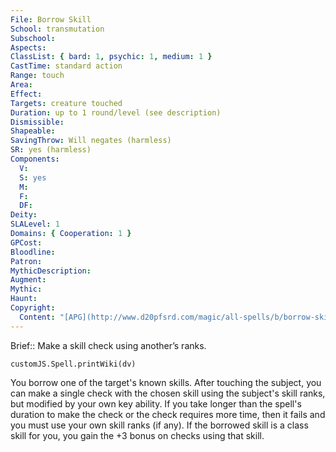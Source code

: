 ```yaml
---
File: Borrow Skill
School: transmutation
Subschool: 
Aspects: 
ClassList: { bard: 1, psychic: 1, medium: 1 }
CastTime: standard action
Range: touch
Area: 
Effect: 
Targets: creature touched
Duration: up to 1 round/level (see description)
Dismissible: 
Shapeable: 
SavingThrow: Will negates (harmless)
SR: yes (harmless)
Components:
  V: 
  S: yes
  M: 
  F: 
  DF: 
Deity: 
SLALevel: 1
Domains: { Cooperation: 1 }
GPCost: 
Bloodline: 
Patron: 
MythicDescription: 
Augment: 
Mythic: 
Haunt: 
Copyright:
  Content: "[APG](http://www.d20pfsrd.com/magic/all-spells/b/borrow-skill)"
---
```

Brief:: Make a skill check using another’s ranks.

```dataviewjs
customJS.Spell.printWiki(dv)
```

You borrow one of the target's known skills. After touching the subject, you can make a single check with the chosen skill using the subject's skill ranks, but modified by your own key ability.  If you take longer than the spell's duration to make the check or the check requires more time, then it fails and you must use your own skill ranks (if any). If the borrowed skill is a class skill for you, you gain the +3 bonus on checks using that skill.
